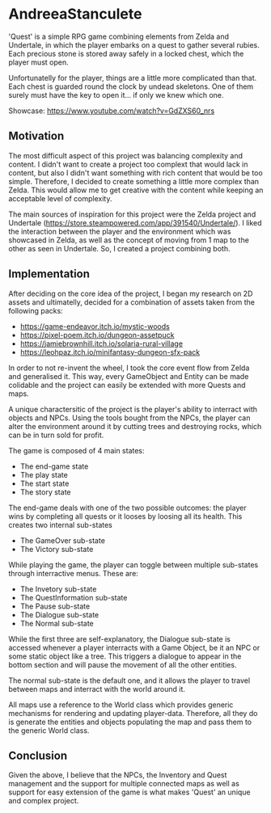 # AndreeaStanculete

'Quest' is a simple RPG game combining elements from Zelda and Undertale, in which the player embarks on a quest to gather several rubies. Each precious stone is stored away safely in a locked chest, which the player must open.

Unfortunatelly for the player, things are a little more complicated than that. Each chest is guarded round the clock by undead skeletons. One of them surely must have the key to open it... if only we knew which one.

Showcase: https://www.youtube.com/watch?v=GdZXS60_nrs

## Motivation

The most difficult aspect of this project was balancing complexity and content. I didn't want to create a project too complext that would lack in content, but also I didn't want something with rich content that would be too simple. Therefore, I decided to create something a little more complex than Zelda. This would allow me to get creative with the content while keeping an acceptable level of complexity.

The main sources of inspiration for this project were the Zelda project and Undertale (https://store.steampowered.com/app/391540/Undertale/). I liked the interaction between the player and the environment which was showcased in Zelda, as well as the concept of moving from 1 map to the other as seen in Undertale. So, I created a project combining both.

## Implementation

After deciding on the core idea of the project, I began my research on 2D assets and ultimatelly, decided for a combination of assets taken from the following packs:
- https://game-endeavor.itch.io/mystic-woods
- https://pixel-poem.itch.io/dungeon-assetpuck
- https://jamiebrownhill.itch.io/solaria-rural-village
- https://leohpaz.itch.io/minifantasy-dungeon-sfx-pack

In order to not re-invent the wheel, I took the core event flow from Zelda and generalised it. This way, every GameObject and Entity can be made colidable and the project can easily be extended with more Quests and maps.

A unique charactersitic of the project is the player's ability to interract with objects and NPCs. Using the tools bought from the NPCs, the player can alter the environment around it by cutting trees and destroying rocks, which can be in turn sold for profit. 

The game is composed of 4 main states:
- The end-game state
- The play state
- The start state
- The story state

The end-game deals with one of the two possible outcomes: the player wins by completing all quests or it looses by loosing all its health. This creates two internal sub-states
- The GameOver sub-state
- The Victory sub-state

While playing the game, the player can toggle between multiple sub-states through interractive menus. These are:
- The Invetory sub-state
- The QuestInformation sub-state
- The Pause sub-state
- The Dialogue sub-state
- The Normal sub-state

While the first three are self-explanatory, the Dialogue sub-state is accessed whenever a player interracts with a Game Object, be it an NPC or some static object like a tree. This triggers a dialogue to appear in the bottom section and will pause the movement of all the other entities.

The normal sub-state is the default one, and it allows the player to travel between maps and interract with the world around it.

All maps use a reference to the World class which provides generic mechanisms for rendering and updating player-data. Therefore, all they do is generate the entities and objects populating the map and pass them to the generic World class.

## Conclusion

Given the above, I believe that the NPCs, the Inventory and Quest management and the support for multiple connected maps as well as support for easy extension of the game is what makes 'Quest' an unique and complex project.

